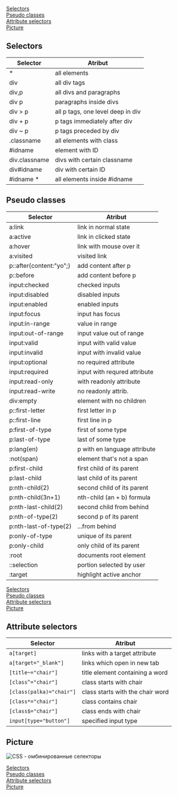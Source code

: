 [Selectors](#T1) <br>
[Pseudo classes](#T2) <br>
[Attribute selectors](#T3) <br>
[Picture](#T4) 

<a name="T1"></a>  
## Selectors
  
| Selector | Atribut |
|----------|---------|
|*         |all elements|
|div       |all div tags|
div,p      |all divs and paragraphs
div p      |paragraphs inside divs
div > p    |all p tags, one level deep in div
div + p    |p tags immediately after div
div ~ p    |p tags preceded by div
.classname |all elements with class
#idname    |element with ID
div.classname|divs with certain classname
div#idname |div with certain ID
#idname *  |all elements inside #idname

<a name="T2"></a> 
## Pseudo classes

| Selector            | Atribut
----------------------|---------------------
|a:link               |link in normal state|
a:active|link in clicked state
a:hover|link with mouse over it
a:visited|visited link
p::after{content:"yo";}|add content after p
p::before|add content before p
input:checked|checked inputs
input:disabled|disabled inputs
input:enabled|enabled inputs
input:focus|input has focus
input:in-range|value in range
input:out-of-range|input value out of range
input:valid |input with valid value
input:invalid |input with invalid value
input:optional   |no required attribute
input:required|  input with requred attribute
input:read-only |with readonly attribute
input:read-write |no readonly attrib.
div:empty |element with no children
p::first-letter |first letter in p
p::first-line |first line in p
p:first-of-type |first of some type
p:last-of-type |last of some type
p:lang(en) |p with en language attribute
:not(span) |element that's not a span
p:first-child |first child of its parent
p:last-child |last child of its parent
p:nth-child(2) |second child of its parent
p:nth-child(3n+1) |nth-child (an + b) formula
p:nth-last-child(2) |second child from behind
p:nth-of-type(2) |second p of its parent
p:nth-last-of-type(2) |...from behind
p:only-of-type |unique of its parent
p:only-child |only child of its parent
:root |documents root element
::selection|portion selected by user
:target|highlight active anchor

[Selectors](#T1) <br>
[Pseudo classes](#T2) <br>
[Attribute selectors](#T3) <br>
[Picture](#T4)

<a name="T3"></a> 
## Attribute selectors

| Selector            | Atribut
----------------------|---------------------
`a[target]` | links with a target attribute
`a[target="_blank"]`        |      links which open in new tab
`[title~="chair"]`|title element containing a word
`[class^="chair"]`|class starts with chair
`[class(palka)="chair"]`|class starts with the chair word
`[class*="chair"]`|class contains chair|
`[class$="chair"]`|class ends with chair|
`input[type="button"]`|specified input type|

<a name="T4"></a> 
## Picture
![CSS - омбинированные селекторы](https://user-images.githubusercontent.com/84935915/179619144-0a66557c-f4a2-492f-a859-4ead65209053.png)

[Selectors](#T1) <br>
[Pseudo classes](#T2) <br>
[Attribute selectors](#T3) <br>
[Picture](#T4) 
